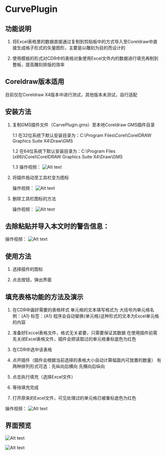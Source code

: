 # CurvePlugin
## 功能说明
   1. 将Excel表格里的数据直接通过复制到剪贴板中的方式导入至Coreldraw中直接生成格子形式的矢量图形，主要是以雕刻为目的而设计的

   2. 使用模板的形式对CDR中的表格对象使用Excel文件内的数据进行填充再制到整板，提高雕刻排版的效率


## Coreldraw版本适用
   目前仅在Coreldraw X4版本中进行测试，其他版本未测试，自行适配


## 安装方法
1. 复制GMS插件文件（CarvePlugin.gms）至本地Coreldraw GMS插件目录

   1.1 在32位系统下默认安装目录为：C:\Program Files\Corel\CorelDRAW Graphics Suite X4\Draw\GMS

   1.2 在64位系统下默认安装目录为：C:\Program Files (x86)\Corel\CorelDRAW Graphics Suite X4\Draw\GMS

   1.3 操作视频：
   ![Alt text](GIF/PixPin_2024-01-15_15-59-09.gif)


2. 将插件拖动至工具栏变为图标

   操作视频：
   ![Alt text](GIF/PixPin_2024-01-15_16-06-15.gif)


3. 删除工具栏图标的方法

   操作视频：
   ![Alt text](GIF/PixPin_2024-01-15_16-08-37.gif)


## 去除粘贴并导入本文时的警告信息：

   操作视频：
   ![Alt text](GIF/PixPin_2024-01-15_16-10-11.gif)


## 使用方法

   1. 选择插件的图标

   2. 点击按钮，弹出界面


## 填充表格功能的方法及演示

   1. 在CDR中画好需要的表格样式 单元格的文本填写格式为 大括号内单元格名
      例：{A1} 标签：{A1}
      程序会自动替换{单元格}这种形式的文本为Excel单元格的内容
   
   2. 准备好Exccel表格文件，格式无关紧要，只需要保证其数据
      在使用插件前需先关闭Excel表格文件，插件会把读取过的单元格重标底色为红色

   2. 在CDR中选中该表格

   3. 点开插件（插件会根据当前选择的表格大小自动计算幅面内可放置的数量）
      有两种排列形式可选：先纵向后横向 先横向后纵向

   4. 点击执行填充（选择Excel文件）

   5. 等待填充完成

   6. 打开原来的Excel文件，可见处理过的单元格已被重标底色为红色

   操作视频：
   ![Alt text](GIF/PixPin_2024-01-15_16-56-22.gif)


## 界面预览

![Alt text](PNG/PixPin_2024-01-15_16-11-46.png)

![Alt text](PNG/PixPin_2024-01-15_16-11-56.png)
